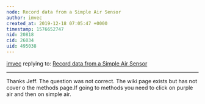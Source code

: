 ```yaml
---
node: Record data from a Simple Air Sensor
author: imvec
created_at: 2019-12-18 07:05:47 +0000
timestamp: 1576652747
nid: 20818
cid: 26034
uid: 495038
---
```




[imvec](../profile/imvec) replying to: [Record data from a Simple Air Sensor](../notes/warren/09-10-2019/record-data-from-a-simple-air-sensor)

----
Thanks Jeff. The question was not correct. The wiki page exists but has not cover o the methods page.If going to methods you need to click on purple air and then on simple air.
